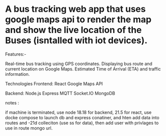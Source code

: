 
 # A bus tracking web app that uses google maps api to render the map and show the live location of the Buses (isntalled with iot devices).



Features:- 

Real-time bus tracking using GPS coordinates.
Displaying bus route and current location on Google Maps.
Estimated Time of Arrival (ETA) and traffic information.

Technologies
Frontend:
React
Google Maps API

Backend:
Node.js
Express
MQTT
Socket.IO
MongoDB



notes :

if machine is terminated, use node 18.18 for backend, 21.5 for react, use docke compose to launch db and express conatiner, and hten add data into routes and -21d colleciton (use ss for data), then add user with privlages to use in route mongo url. 









